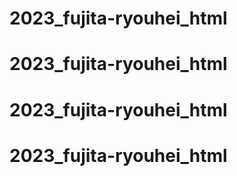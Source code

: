 # 2023_fujita-ryouhei_html
# 2023_fujita-ryouhei_html
# 2023_fujita-ryouhei_html
# 2023_fujita-ryouhei_html
